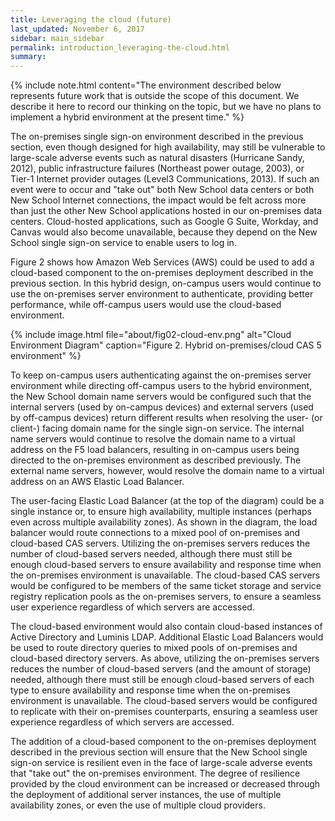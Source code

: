 ```yaml
---
title: Leveraging the cloud (future)
last_updated: November 6, 2017
sidebar: main_sidebar
permalink: introduction_leveraging-the-cloud.html
summary:
---
```


{% include note.html content="The environment described below represents future work that is outside the scope of this document. We describe it here to record our thinking on the topic, but we have no plans to implement a hybrid environment at the present time." %}

The on-premises single sign-on environment described in the previous section, even though designed for high availability, may still be vulnerable to large-scale adverse events such as natural disasters (Hurricane Sandy, 2012), public infrastructure failures (Northeast power outage, 2003), or Tier-1 Internet provider outages (Level3 Communications, 2013). If such an event were to occur and "take out" both New School data centers or both New School Internet connections, the impact would be felt across more than just the other New School applications hosted in our on-premises data centers. Cloud-hosted applications, such as Google G Suite, Workday, and Canvas would also become unavailable, because they depend on the New School single sign-on service to enable users to log in.

Figure 2 shows how Amazon Web Services (AWS) could be used to add a cloud-based component to the on-premises deployment described in the previous section. In this hybrid design, on-campus users would continue to use the on-premises server environment to authenticate, providing better performance, while off-campus users would use the cloud-based environment.

{% include image.html file="about/fig02-cloud-env.png" alt="Cloud Environment Diagram" caption="Figure 2. Hybrid on-premises/cloud CAS 5 environment" %}

To keep on-campus users authenticating against the on-premises server environment while directing off-campus users to the hybrid environment, the New School domain name servers would be configured such that the internal servers (used by on-campus devices) and external servers (used by off-campus devices) return different results when resolving the user- (or client-) facing domain name for the single sign-on service. The internal name servers would continue to resolve the domain name to a virtual address on the F5 load balancers, resulting in on-campus users being directed to the on-premises environment as described previously. The external name servers, however, would resolve the domain name to a virtual address on an AWS Elastic Load Balancer.

The user-facing Elastic Load Balancer (at the top of the diagram) could be a single instance or, to ensure high availability, multiple instances (perhaps even across multiple availability zones). As shown in the diagram, the load balancer would route connections to a mixed pool of on-premises and cloud-based CAS servers. Utilizing the on-premises servers reduces the number of cloud-based servers needed, although there must still be enough cloud-based servers to ensure availability and response time when the on-premises environment is unavailable. The cloud-based CAS servers would be configured to be members of the same ticket storage and service registry replication pools as the on-premises servers, to ensure a seamless user experience regardless of which servers are accessed.

The cloud-based environment would also contain cloud-based instances of Active Directory and Luminis LDAP. Additional Elastic Load Balancers would be used to route directory queries to mixed pools of on-premises and cloud-based directory servers. As above, utilizing the on-premises servers reduces the number of cloud-based servers (and the amount of storage) needed, although there must still be enough cloud-based servers of each type to ensure availability and response time when the on-premises environment is unavailable. The cloud-based servers would be configured to replicate with their on-premises counterparts, ensuring a seamless user experience regardless of which servers are accessed.

The addition of a cloud-based component to the on-premises deployment described in the previous section will ensure that the New School single sign-on service is resilient even in the face of large-scale adverse events that "take out" the on-premises environment. The degree of resilience provided by the cloud environment can be increased or decreased through the deployment of additional server instances, the use of multiple availability zones, or even the use of multiple cloud providers.
